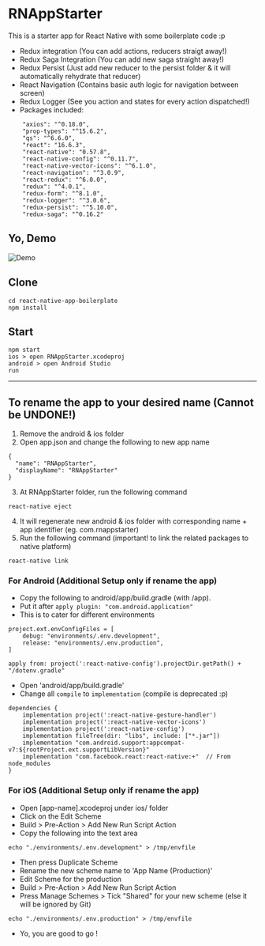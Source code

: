 # RNAppStarter
This is a starter app for React Native with some boilerplate code :p
- Redux integration (You can add actions, reducers straigt away!)
- Redux Saga Integration (You can add new saga straight away!)
- Redux Persist (Just add new reducer to the persist folder & it will automatically rehydrate that reducer)
- React Navigation (Contains basic auth logic for navigation between screen)
- Redux Logger (See you action and states for every action dispatched!)
- Packages included:
```
    "axios": "^0.18.0",
    "prop-types": "^15.6.2",
    "qs": "^6.6.0",
    "react": "16.6.3",
    "react-native": "0.57.8",
    "react-native-config": "^0.11.7",
    "react-native-vector-icons": "^6.1.0",
    "react-navigation": "^3.0.9",
    "react-redux": "^6.0.0",
    "redux": "^4.0.1",
    "redux-form": "^8.1.0",
    "redux-logger": "^3.0.6",
    "redux-persist": "^5.10.0",
    "redux-saga": "^0.16.2"
```

## Yo, Demo
![Demo](http://g.recordit.co/8wer2dU89N.gif)

## Clone
```
cd react-native-app-boilerplate
npm install
```

## Start
```
npm start
ios > open RNAppStarter.xcodeproj
android > open Android Studio
run
```

---

## To rename the app to your desired name (Cannot be UNDONE!)
1. Remove the android & ios folder
2. Open app.json and change the following to new app name
```
{
  "name": "RNAppStarter",
  "displayName": "RNAppStarter"
}
```
3. At RNAppStarter folder, run the following command
```
react-native eject
```
4. It will regenerate new android & ios folder with corresponding name + app identifier (eg. com.rnappstarter)
5. Run the following command (important! to link the related packages to native platform)
```
react-native link
```

### For Android (Additional Setup only if rename the app)
- Copy the following to android/app/build.gradle (with /app).
- Put it after `apply plugin: "com.android.application"`
- This is to cater for different environments
```
project.ext.envConfigFiles = [
    debug: "environments/.env.development",
    release: "environments/.env.production",
]

apply from: project(':react-native-config').projectDir.getPath() + "/dotenv.gradle"
```

- Open 'android/app/build.gradle'
- Change all `compile` to `implementation` (compile is deprecated :p)
```
dependencies {
    implementation project(':react-native-gesture-handler')
    implementation project(':react-native-vector-icons')
    implementation project(':react-native-config')
    implementation fileTree(dir: "libs", include: ["*.jar"])
    implementation "com.android.support:appcompat-v7:${rootProject.ext.supportLibVersion}"
    implementation "com.facebook.react:react-native:+"  // From node_modules
}
```

### For iOS (Additional Setup only if rename the app)
- Open [app-name].xcodeproj under ios/ folder
- Click on the Edit Scheme
- Build > Pre-Action > Add New Run Script Action
- Copy the following into the text area
```
echo "./environments/.env.development" > /tmp/envfile
```
- Then press Duplicate Scheme
- Rename the new scheme name to 'App Name (Production)'
- Edit Scheme for the production
- Build > Pre-Action > Add New Run Script Action
- Press Manage Schemes > Tick "Shared" for your new scheme (else it will be ignored by Git)
```
echo "./environments/.env.production" > /tmp/envfile
```
- Yo, you are good to go !